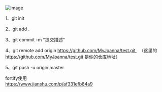 ![image](https://user-images.githubusercontent.com/35843926/120261075-c25caa80-c2c9-11eb-826c-67dc13a78e7a.png)





1、git init   

2、git add .

3、git commit -m "提交描述"

4、git remote add origin https://github.com/MyJoanna/test.git   （这里的 https://github.com/MyJoanna/test.git 是你的仓库地址）

5、git push -u origin master 

fortify使用   
https://www.jianshu.com/p/af331efb84a9
